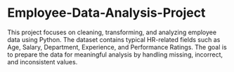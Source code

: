 # Employee-Data-Analysis-Project
This project focuses on cleaning, transforming, and analyzing employee data using Python. The dataset contains typical HR-related fields such as Age, Salary, Department, Experience, and Performance Ratings. The goal is to prepare the data for meaningful analysis by handling missing, incorrect, and inconsistent values.
